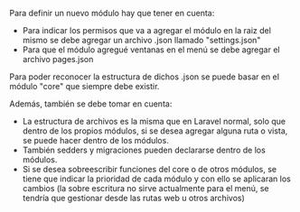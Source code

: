 Para definir un nuevo módulo hay que tener en cuenta:

- Para indicar los permisos que va a agregar el módulo en la raiz del mismo se debe agregar un archivo .json llamado "settings.json"
- Para que el módulo agregué ventanas en el menú se debe agregar el archivo pages.json

Para poder reconocer la estructura de dichos .json se puede basar en el módulo "core" que siempre debe existir.

Además, también se debe tomar en cuenta:

- La estructura de archivos es la misma que en Laravel normal, solo que dentro de los propios módulos, si se desea agregar alguna ruta o vista, se puede hacer dentro de los módulos.
- También sedders y migraciones pueden declararse dentro de los módulos.
- Si se desea sobreescribir funciones del core o de otros módulos, se tiene que indicar la prioridad de cada módulo y con ello se aplicaran los cambios (la sobre escritura no sirve actualmente para el menú, se tendría que gestionar desde las rutas web u otros archivos)